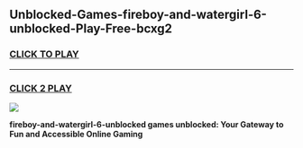 
## Unblocked-Games-fireboy-and-watergirl-6-unblocked-Play-Free-bcxg2
<h3>
<a href="https://premium76.site?title=fireboy-and-watergirl-6-unblocked&ref=19M">CLICK TO PLAY</a></h3>
<hr>

<h3>
<a href="https://premium76.site?title=fireboy-and-watergirl-6-unblocked&ref=19M">CLICK 2 PLAY</a>
  
</h3>

<a href="https://premium76.site?title=fireboy-and-watergirl-6-unblocked&ref=19M"><img src="https://clearcache.store/games.png"></a>


**fireboy-and-watergirl-6-unblocked games unblocked: Your Gateway to Fun and Accessible Online Gaming**
